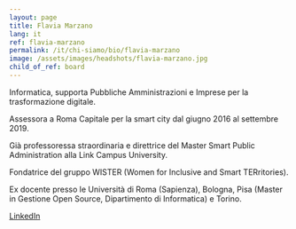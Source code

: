 ```yaml
---
layout: page
title: Flavia Marzano
lang: it
ref: flavia-marzano
permalink: /it/chi-siamo/bio/flavia-marzano
image: /assets/images/headshots/flavia-marzano.jpg
child_of_ref: board
---
```


Informatica, supporta Pubbliche Amministrazioni e Imprese per la trasformazione digitale.

Assessora a Roma Capitale per la smart city dal giugno 2016 al settembre 2019.

Già professoressa straordinaria e direttrice del Master Smart Public Administration alla Link Campus University.

Fondatrice del gruppo WISTER (Women for Inclusive and Smart TERritories).

Ex docente presso le Università di Roma (Sapienza), Bologna, Pisa (Master in Gestione Open Source, Dipartimento di Informatica) e Torino.

[LinkedIn](https://www.linkedin.com/in/flaviamarzano/)

